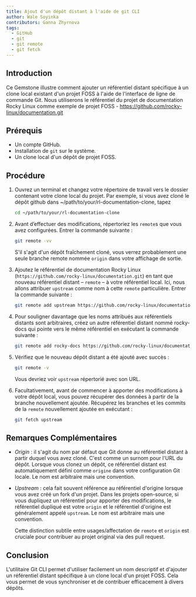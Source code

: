 ```yaml
---
title: Ajout d'un dépôt distant à l'aide de git CLI
author: Wale Soyinka
contributors: Ganna Zhyrnova
tags:
  - GitHub
  - git
  - git remote
  - git fetch
---
```


## Introduction

Ce Gemstone illustre comment ajouter un référentiel distant spécifique à un clone local existant d'un projet FOSS à l'aide de l'interface de ligne de commande Git.
Nous utiliserons le référentiel du projet de documentation Rocky Linux comme exemple de projet FOSS - <https://github.com/rocky-linux/documentation.git>

## Prérequis

- Un compte GitHub.
- Installation de `git` sur le système.
- Un clone local d'un dépôt de projet FOSS.

## Procédure

1. Ouvrez un terminal et changez votre répertoire de travail vers le dossier contenant votre clone local du projet.
   Par exemple, si vous avez cloné le dépôt github dans ~/path/to/your/rl-documentation-clone, tapez

   ```bash
   cd ~/path/to/your/rl-documentation-clone
   ```

2. Avant d’effectuer des modifications, répertoriez les `remote`s que vous avez configurées. Entrer la commande suivante :

   ```bash
   git remote -vv
   ```

   S'il s'agit d'un dépôt fraîchement cloné, vous verrez probablement une seule branche remote nommée `origin` dans votre affichage de sortie.

3. Ajoutez le référentiel de documentation Rocky Linux (`https://github.com/rocky-linux/documentation.git`) en tant que nouveau référentiel distant – `remote` – à votre référentiel local. Ici, nous allons attribuer `upstream` comme nom à cette `remote` particulière. Entrer la commande suivante :

   ```bash
   git remote add upstream https://github.com/rocky-linux/documentation.git
   ```

4. Pour souligner davantage que les noms attribués aux référentiels distants sont arbitraires, créez un autre référentiel distant nommé rocky-docs qui pointe vers le même référentiel en exécutant la commande suivante :

   ```bash
   git remote add rocky-docs https://github.com/rocky-linux/documentation.git
   ```

5. Vérifiez que le nouveau dépôt distant a été ajouté avec succès :

   ```bash
   git remote -v
   ```

   Vous devriez voir `upstream` répertorié avec son URL.

6. Facultativement, avant de commencer à apporter des modifications à votre dépôt local, vous pouvez récupérer des données à partir de la branche nouvellement ajoutée.
   Récupérez les branches et les commits de la `remote` nouvellement ajoutée en exécutant :

   ```bash
   git fetch upstream
   ```

## Remarques Complémentaires

- _Origin_ : il s'agit du nom par défaut que Git donne au référentiel distant à partir duquel vous avez cloné. C'est comme un surnom pour l'URL du dépôt. Lorsque vous clonez un dépôt, ce référentiel distant est automatiquement défini comme `origine` dans votre configuration Git locale. Le nom est arbitraire mais une convention.

- _Upstream_ : cela fait souvent référence au référentiel d'origine lorsque vous avez créé un fork d'un projet.
  Dans les projets open-source, si vous dupliquez un référentiel pour apporter des modifications, le référentiel dupliqué est votre `origin` et le référentiel d'origine est généralement appelé `upstream`. Le nom est arbitraire mais une convention.

  Cette distinction subtile entre usages/affectation de `remote` et `origin` est cruciale pour contribuer au projet original via des pull request.

## Conclusion

L'utilitaire Git CLI permet d'utiliser facilement un nom descriptif et d'ajouter un référentiel distant spécifique à un clone local d'un projet FOSS. Cela vous permet de vous synchroniser et de contribuer efficacement à divers dépôts.
